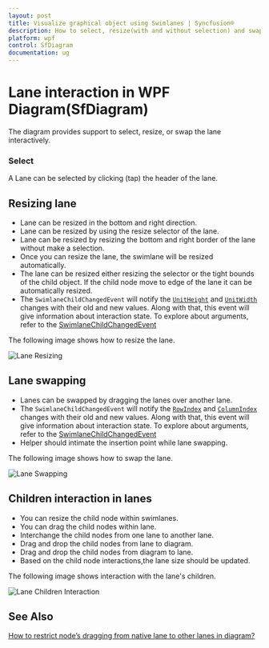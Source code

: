 ```yaml
---
layout: post
title: Visualize graphical object using Swimlanes | Syncfusion®
description: How to select, resize(with and without selection) and swap the lane and how to add the child element into lane?
platform: wpf
control: SfDiagram
documentation: ug
---
```


# Lane interaction in WPF Diagram(SfDiagram)

The diagram provides support to select, resize, or swap the lane interactively. 

### Select

A Lane can be selected by clicking (tap) the header of the lane.

## Resizing lane

* Lane can be resized in the bottom and right direction.
* Lane can be resized by using the resize selector of the lane.
* Lane can be resized by resizing the bottom and right border of the lane without make a selection.
* Once you can resize the lane, the swimlane will be resized automatically.
* The lane can be resized either resizing the selector or the tight bounds of the child object. If the child node move to edge of the lane it can be automatically resized.
* The `SwimlaneChildChangedEvent` will notify the [`UnitHeight`](https://help.syncfusion.com/cr/wpf/Syncfusion.UI.Xaml.Diagram.SwimlaneChildViewModel.html#Syncfusion_UI_Xaml_Diagram_SwimlaneChildViewModel_UnitHeight) and [`UnitWidth`](https://help.syncfusion.com/cr/wpf/Syncfusion.UI.Xaml.Diagram.SwimlaneChildViewModel.html#Syncfusion_UI_Xaml_Diagram_SwimlaneChildViewModel_UnitWidth) changes with their old and new values. Along with that, this event will give information about  interaction state. To explore about arguments, refer to the [SwimlaneChildChangedEvent](https://help.syncfusion.com/cr/wpf/Syncfusion.UI.Xaml.Diagram.IGraphInfo.html) 

The following image shows how to resize the lane.

![Lane Resizing](../Swimlane-images/Lane_Resize.gif)

## Lane swapping

* Lanes can be swapped by dragging the lanes over another lane.
* The `SwimlaneChildChangedEvent` will notify the [`RowIndex`](https://help.syncfusion.com/cr/wpf/Syncfusion.UI.Xaml.Diagram.SwimlaneChildChangedEventArgs.html#Syncfusion_UI_Xaml_Diagram_SwimlaneChildChangedEventArgs_RowIndex) and [`ColumnIndex`](https://help.syncfusion.com/cr/wpf/Syncfusion.UI.Xaml.Diagram.SwimlaneChildChangedEventArgs.html#Syncfusion_UI_Xaml_Diagram_SwimlaneChildChangedEventArgs_ColumnIndex) changes with their old and new values. Along with that, this event will give information about  interaction state. To explore about arguments, refer to the [SwimlaneChildChangedEvent](https://help.syncfusion.com/cr/wpf/Syncfusion.UI.Xaml.Diagram.IGraphInfo.html) 
* Helper should intimate the insertion point while lane swapping.

The following image shows how to swap the lane.

![Lane Swapping](../Swimlane-images/Lane_Swapping.gif)

## Children interaction in lanes

* You can resize the child node within swimlanes.
* You can drag the child nodes within lane.
* Interchange the child nodes from one lane to another lane.
* Drag and drop the child nodes from lane to diagram.
* Drag and drop the child nodes from diagram to lane.
* Based on the child node interactions,the lane size should be updated.

The following image shows interaction with the lane's children.

![Lane Children Interaction](../Swimlane-images/Child_Interaction.gif)

## See Also

[How to restrict node’s dragging from native lane to other lanes in diagram?](https://www.syncfusion.com/kb/13208/how-to-restrict-nodes-dragging-from-native-lane-to-other-lanes-in-wpf-diagramsfdiagram)